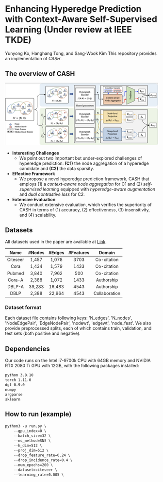 # Enhancing Hyperedge Prediction with Context-Aware Self-Supervised Learning (Under review at IEEE TKDE)
Yunyong Ko, Hanghang Tong, and Sang-Wook Kim
This repository provides an implementation of *CASH*. 

## The overview of CASH
![The overview of CASH](./cash_overview.png)

- **Interesting Challenges**
    - We point out two important but under-explored challenges of hyperedge prediction: **(C1)** the node aggregation of a hyperedge candidate and **(C2)** the data sparsity.
- **Effective Framework**
    - We propose a novel hyperedge prediction framework, CASH that employs (1) a _context-aware node aggregation_ for C1 and (2) _self-supervised learning_ equipped with _hyperedge-aware augmentation_ and _dual contrastive loss_ for C2.
- **Extensive Evaluation**
    - We conduct extensive evaluation, which verifies the superiority of CASH in terms of (1) accuracy, (2) effectiveness, (3) insensitivity, and (4) scalability.


## Datasets
All datasets used in the paper are available at [Link](https://drive.google.com/drive/folders/1w1zpGfQ1Sgl3A0fIlP4ekrDvSZ9Af1YT?usp=share_link).

|Name|#Nodes|#Edges|#Features|Domain|
|:---:|:---:|:---:|:---:|:---:|
|Citeseer|1,457|1,078|3703|Co-citation|
|Cora|1,434|1,579|1433|Co-citation|
|Pubmed|3,840|7,962|500|Co-citation|
|Cora-A|2,388|1,072|1433|Authorship|
|DBLP-A|39,283|16,483|4543|Authorship|
|DBLP|2,388|22,964|4543|Collaboration|


### Dataset format
Each dataset file contains following keys: 'N_edges', 'N_nodes', 'NodeEdgePair', 'EdgeNodePair', 'nodewt', 'edgewt', 'node_feat'.
We also provide preprocessed splits, each of which contains train, validation, and test sets (both positive and negative).


## Dependencies
Our code runs on the Intel i7-9700k CPU with 64GB memory and NVIDIA RTX 2080 Ti GPU with 12GB, with the following packages installed:
```
python 3.8.10
torch 1.11.0
dgl 0.9.0
numpy
argparse
sklearn
```

## How to run (example)
```
python3 -u run.py \
    --gpu_index=0 \
    --batch_size=32 \
    --ns_method=SNS \
    --h_dim=512 \
    --proj_dim=512 \
    --drop_feature_rate=0.24 \
    --drop_incidence_rate=0.4 \
    --num_epochs=200 \
    --dataset=citeseer \
    --learning_rate=0.005 \
```
